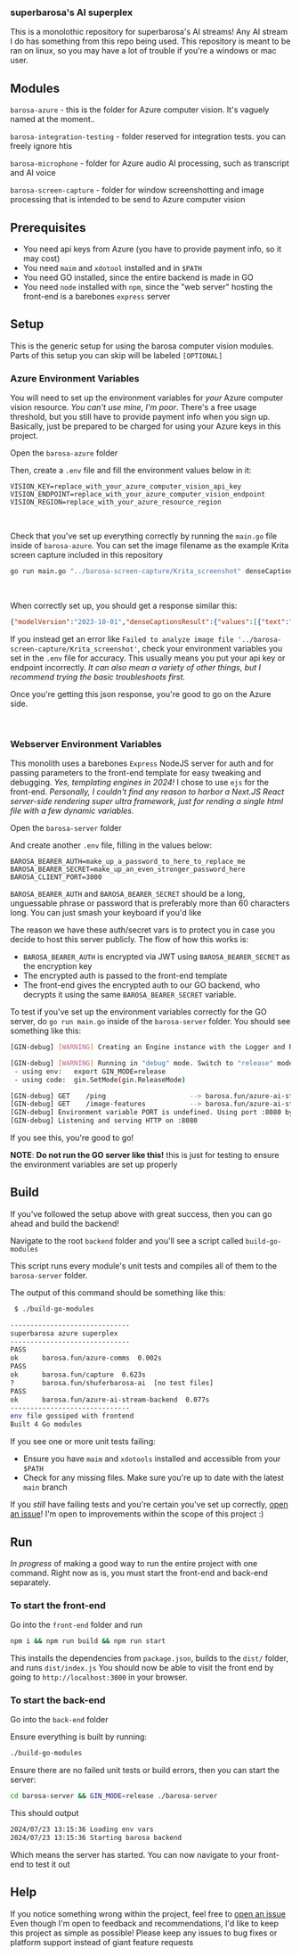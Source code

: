 ### superbarosa's AI superplex
This is a monolothic repository for superbarosa's AI streams! Any AI stream I do has something from this repo being used.
This repository is meant to be ran on linux, so you may have a lot of trouble if you're a windows or mac user.


## Modules
``barosa-azure`` - this is the folder for Azure computer vision. It's vaguely named at the moment..

``barosa-integration-testing`` - folder reserved for integration tests. you can freely ignore htis

``barosa-microphone`` - folder for Azure audio AI processing, such as transcript and AI voice

``barosa-screen-capture`` - folder for window screenshotting and image processing that is intended to be send to Azure computer vision 

## Prerequisites
- You need api keys from Azure (you have to provide payment info, so it may cost)
- You need ``maim`` and ``xdotool`` installed and in ``$PATH``
- You need GO installed, since the entire backend is made in GO
- You need `node` installed with `npm`, since the "web server" hosting the front-end is a barebones `express` server

## Setup 
This is the generic setup for using the barosa computer vision modules. Parts of this setup you can skip will be labeled ``[OPTIONAL]``

### Azure Environment Variables
You will need to set up the environment variables for _your_ Azure computer vision resource. *You can't use mine, I'm poor*. There's a free usage threshold, but you still have to provide payment info when you sign up. 
Basically, just be prepared to be charged for using your Azure keys in this project.

Open the `barosa-azure` folder

Then, create a `.env` file and fill the environment values below in it:
```env
VISION_KEY=replace_with_your_azure_computer_vision_api_key
VISION_ENDPOINT=replace_with_your_azure_computer_vision_endpoint
VISION_REGION=replace_with_your_azure_resource_region
```
<br />

Check that you've set up everything correctly by running the `main.go` file inside of `barosa-azure`. You can set the image filename as the example Krita screen capture included in this repository
```bash
go run main.go "../barosa-screen-capture/Krita_screenshot" denseCaptions
```
<br />

When correctly set up, you should get a response similar this:
```json
{"modelVersion":"2023-10-01","denseCaptionsResult":{"values":[{"text":"a screenshot of a computer","confidence":0.8589847683906555,"boundingBox":{"x":0,"y":0,"w":2286,"h":1155}},{"text":"a blue dot on a black rectangle","confidence":0.6412748694419861,"boundingBox":{"x":771,"y":416,"w":862,"h":200}},{"text":"a screen shot of a whiteboard","confidence":0.7157526016235352,"boundingBox":{"x":666,"y":147,"w":1011,"h":587}},{"text":"a screenshot of a computer","confidence":0.8000496029853821,"boundingBox":{"x":197,"y":784,"w":1886,"h":348}},{"text":"a screenshot of a computer","confidence":0.843819260597229,"boundingBox":{"x":0,"y":15,"w":2258,"h":1089}},{"text":"a screenshot of a computer program","confidence":0.816832423210144,"boundingBox":{"x":1916,"y":814,"w":356,"h":293}},{"text":"a blue circle on a black stick","confidence":0.7007291316986084,"boundingBox":{"x":1186,"y":491,"w":79,"h":68}},{"text":"a screenshot of a computer","confidence":0.8584532141685486,"boundingBox":{"x":0,"y":109,"w":252,"h":721}}]},"metadata":{"width":2286,"height":1155}}
```
If you instead get an error like ``Failed to analyze image file '../barosa-screen-capture/Krita_screenshot'``, check your environment variables you set in the `.env` file for accuracy. This usually means you put your api key or endpoint incorrectly.
_It can also mean a variety of other things, but I recommend trying the basic troubleshoots first._

Once you're getting this json response, you're good to go on the Azure side.

<br /> 

### Webserver Environment Variables
This monolith uses a barebones `Express` NodeJS server for auth and for passing parameters to the front-end template for easy tweaking and debugging. _Yes, templating engines in 2024!_
I chose to use `ejs` for the front-end. _Personally, I couldn't find any reason to harbor a Next.JS React server-side rendering super ultra framework, just for rending a single html file with a few dynamic variables._

Open the `barosa-server` folder

And create another `.env` file, filling in the values below:
```env
BAROSA_BEARER_AUTH=make_up_a_password_to_here_to_replace_me
BAROSA_BEARER_SECRET=make_up_an_even_stronger_password_here
BAROSA_CLIENT_PORT=3000
```
`BAROSA_BEARER_AUTH` and `BAROSA_BEARER_SECRET` should be a long, unguessable phrase or password that is preferably more than 60 characters long. You can just smash your keyboard if you'd like

The reason we have these auth/secret vars is to protect you in case you decide to host this server publicly. The flow of how this works is:
- `BAROSA_BEARER_AUTH` is encrypted via JWT using `BAROSA_BEARER_SECRET` as the encryption key
- The encrypted auth is passed to the front-end template
- The front-end gives the encrypted auth to our GO backend, who decrypts it using the same `BAROSA_BEARER_SECRET` variable.

To test if you've set up the environment variables correctly for the GO server, do ``go run main.go`` inside of the `barosa-server` folder. You should see something like this:
```sh
[GIN-debug] [WARNING] Creating an Engine instance with the Logger and Recovery middleware already attached.

[GIN-debug] [WARNING] Running in "debug" mode. Switch to "release" mode in production.
 - using env:	export GIN_MODE=release
 - using code:	gin.SetMode(gin.ReleaseMode)

[GIN-debug] GET    /ping                     --> barosa.fun/azure-ai-stream-backend/server.RequestPing (5 handlers)
[GIN-debug] GET    /image-features           --> barosa.fun/azure-ai-stream-backend/server.RequestImageFeatures (5 handlers)
[GIN-debug] Environment variable PORT is undefined. Using port :8080 by default
[GIN-debug] Listening and serving HTTP on :8080
```
If you see this, you're good to go!

**NOTE**: **Do not run the GO server like this!** this is just for testing to ensure the environment variables are set up properly

## Build
If you've followed the setup above with great success, then you can go ahead and build the backend!

Navigate to the root `backend` folder and you'll see a script called `build-go-modules`

This script runs every module's unit tests and compiles all of them to the `barosa-server` folder. 

The output of this command should be something like this:
```sh
 $ ./build-go-modules

------------------------------
superbarosa azure superplex
------------------------------
PASS
ok  	barosa.fun/azure-comms	0.002s
PASS
ok  	barosa.fun/capture	0.623s
?   	barosa.fun/shuferbarosa-ai	[no test files]
PASS
ok  	barosa.fun/azure-ai-stream-backend	0.077s
------------------------------
env file gossiped with frontend
Built 4 Go modules
```
If you see one or more unit tests failing: 
- Ensure you have `maim` and `xdotools` installed and accessible from your `$PATH`
- Check for any missing files. Make sure you're up to date with the latest `main` branch

If you _still_ have failing tests and you're certain you've set up correctly, [open an issue](https://github.com/shufsp/azure-ai-stream/issues/new)! I'm open to improvements within the scope of this project :)

## Run
_In progress_ of making a good way to run the entire project with one command. Right now as is, you must start the front-end and back-end separately.

### To start the front-end
Go into the `front-end` folder and run 
```sh
npm i && npm run build && npm run start
```
This installs the dependencies from `package.json`, builds to the `dist/` folder, and runs `dist/index.js`
You should now be able to visit the front end by going to ``http://localhost:3000`` in your browser.

### To start the back-end
Go into the `back-end` folder

Ensure everything is built by running:
```sh
./build-go-modules 
```
Ensure there are no failed unit tests or build errors, then you can start the server:
```sh
cd barosa-server && GIN_MODE=release ./barosa-server
```
This should output
```sh
2024/07/23 13:15:36 Loading env vars
2024/07/23 13:15:36 Starting barosa backend
```
Which means the server has started. You can now navigate to your front-end to test it out

## Help 
If you notice something wrong within the project, feel free to [open an issue](https://github.com/shufsp/azure-ai-stream/issues/new)
Even though I'm open to feedback and recommendations, I'd like to keep this project as simple as possible! Please keep any issues to bug fixes or platform support instead of giant feature requests


